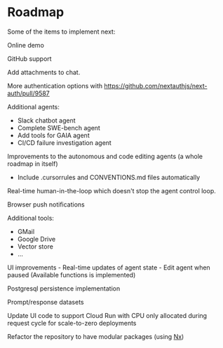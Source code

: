 # Roadmap

Some of the items to implement next:

Online demo

GitHub support

Add attachments to chat.

More authentication options with https://github.com/nextauthjs/next-auth/pull/9587

Additional agents:

- Slack chatbot agent
- Complete SWE-bench agent
- Add tools for GAIA agent
- CI/CD failure investigation agent

Improvements to the autonomous and code editing agents (a whole roadmap in itself)
- Include .cursorrules and CONVENTIONS.md files automatically

Real-time human-in-the-loop which doesn't stop the agent control loop.

Browser push notifications

Additional tools:

- GMail
- Google Drive
- Vector store
- ...

UI improvements
    - Real-time updates of agent state
    - Edit agent when paused (Available functions is implemented)

Postgresql persistence implementation

Prompt/response datasets

Update UI code to support Cloud Run with CPU only allocated during request cycle for scale-to-zero deployments

Refactor the repository to have modular packages (using [Nx](https://nx.dev/))
